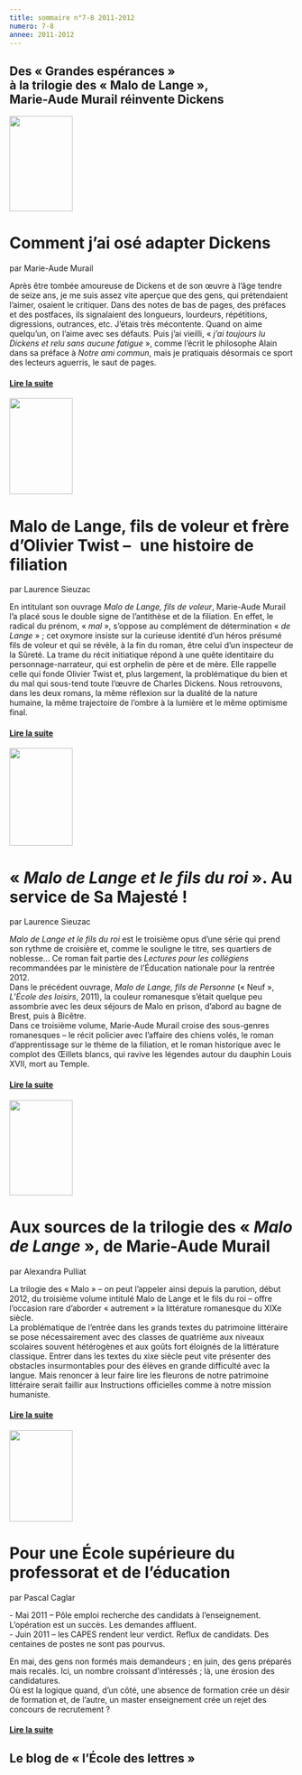 ```yaml
---
title: sommaire n°7-8 2011-2012
numero: 7-8
annee: 2011-2012
---
```


<h2><strong>Des &laquo; Grandes esp&eacute;rances &raquo;<br />
à la trilogie des « Malo de Lange »,<br />
Marie-Aude Murail r&eacute;invente Dickens</strong></h2>

<div class="article">
<img src="/pages/static/sommaires/images/1_grandesesperances.png" width="112" height="169" class="image" />
<h1>Comment j&rsquo;ai os&eacute; adapter Dickens</h1>
<p>par Marie-Aude Murail</p>
<p class="aligner">Apr&egrave;s &ecirc;tre tomb&eacute;e amoureuse de Dickens et de son &oelig;uvre &agrave; l&rsquo;&acirc;ge tendre de seize ans, je me suis assez vite aper&ccedil;ue que des gens, qui pr&eacute;tendaient l&rsquo;aimer, osaient le critiquer. Dans des notes de bas de pages, des pr&eacute;faces et des postfaces, ils signalaient des longueurs, lourdeurs, r&eacute;p&eacute;titions, digressions, outrances, etc. J&rsquo;&eacute;tais tr&egrave;s m&eacute;contente. Quand on aime quelqu&rsquo;un, on l&rsquo;aime avec ses d&eacute;fauts. Puis j&rsquo;ai vieilli, &laquo; <em>j&rsquo;ai toujours lu Dickens et relu sans aucune fatigue</em> », comme l’écrit le philosophe Alain dans sa préface à <em>Notre ami commun</em>, mais je pratiquais d&eacute;sormais ce sport des lecteurs aguerris, le saut de pages.</p>
<h4><a href="/articles">Lire la suite </a></h4>
</div>
<div class="article">
  <img src="/pages/static/sommaires/images/2_murail_malo_de_lange.jpg" width="112" height="170" class="image" />
  <h1>Malo de Lange, fils de voleur et fr&egrave;re d&rsquo;Olivier Twist – &#8200;une histoire de filiation</h1>
<p>par Laurence Sieuzac</p>
<p class="aligner">En intitulant son ouvrage <em>Malo de Lange, fils de voleur</em>, Marie-Aude Murail l&rsquo;a plac&eacute; sous le double signe de l&rsquo;antith&egrave;se et de la filiation. En effet, le radical du pr&eacute;nom, &laquo; <em>mal</em> », s’oppose au complément de détermination « <em>de Lange</em> » ; cet oxymore insiste sur la curieuse identité d’un héros présumé fils de voleur et qui se révèle, à la fin du roman, être celui d’un inspecteur de la Sûreté.
La trame du récit initiatique répond à une quête identitaire du personnage-narrateur, qui est orphelin de père et de mère. Elle rappelle celle qui fonde Olivier Twist et, plus largement, la problématique du bien et du mal qui sous-tend toute l’œuvre de Charles Dickens. Nous retrouvons, dans les deux romans, la même réflexion sur la dualité de la nature humaine, la même trajectoire de l’ombre à la lumière et le même optimisme final.</p>
<h4><a href="/articles">Lire la suite </a></h4>
</div>
<div class="article">
  <img src="/pages/static/sommaires/images/3_malo_de_lange_et_le_fils_du_roi.jpg" width="112" height="173" class="image" />
  <h1>« <em>Malo de Lange et le fils du roi</em> ». Au service de Sa Majesté !</h1>
<p>par Laurence Sieuzac</p>
<p class="aligner"><em>Malo de Lange et le fils du roi</em> est le troisi&egrave;me opus d&rsquo;une s&eacute;rie qui prend son rythme de croisi&egrave;re et, comme le souligne le titre, ses quartiers de noblesse... Ce roman fait partie des <em>Lectures pour les coll&eacute;giens</em> recommand&eacute;es par le minist&egrave;re de l&rsquo;&Eacute;ducation nationale pour la rentr&eacute;e 2012.<br />
Dans le pr&eacute;c&eacute;dent ouvrage, <em>Malo de Lange, fils de Personne</em> (&laquo; Neuf &raquo;, <em>L&rsquo;&Eacute;cole des loisirs</em>, 2011), la couleur romanesque s&rsquo;&eacute;tait quelque peu assombrie avec les deux s&eacute;jours de Malo en prison, d&rsquo;abord au bagne de Brest, puis &agrave; Bic&ecirc;tre. <br />
Dans ce troisi&egrave;me volume, Marie-Aude Murail croise des sous-genres romanesques – le r&eacute;cit policier avec l&rsquo;affaire des chiens vol&eacute;s, le roman d&rsquo;apprentissage sur le th&egrave;me de la filiation, et le roman historique avec le complot des &OElig;illets blancs, qui ravive les l&eacute;gendes autour du dauphin Louis XVII, mort au Temple.</p>
<h4><a href="/articles">Lire la suite </a></h4>
</div>
<div class="article"> <img src="/pages/static/sommaires/images/4_malo_de_lange_fils_de_personne.jpg" width="112" height="169" class="image" />
  <h1>Aux sources de la trilogie des &laquo; <em>Malo de Lange</em> », de Marie-Aude Murail</h1>
  <p>par Alexandra Pulliat</p>
  <p class="aligner">La trilogie des &laquo; Malo &raquo; &ndash; on peut l&rsquo;appeler ainsi depuis la parution, d&eacute;but 2012, du troisi&egrave;me volume intitul&eacute; Malo de Lange et le fils du roi &ndash; offre l&rsquo;occasion rare d&rsquo;aborder &laquo; autrement &raquo; la litt&eacute;rature romanesque du XIXe si&egrave;cle.<br />
La probl&eacute;matique de l&rsquo;entr&eacute;e dans les grands textes du patrimoine litt&eacute;raire se pose n&eacute;cessairement avec des classes de quatri&egrave;me aux niveaux scolaires souvent h&eacute;t&eacute;rog&egrave;nes et aux go&ucirc;ts fort &eacute;loign&eacute;s de la litt&eacute;rature classique. Entrer dans les textes du xixe si&egrave;cle peut vite pr&eacute;senter des obstacles insurmontables pour des &eacute;l&egrave;ves en grande difficult&eacute; avec la langue. Mais renoncer &agrave; leur faire lire les fleurons de notre patrimoine litt&eacute;raire serait faillir aux Instructions officielles comme &agrave; notre mission humaniste.</p>
  <h4><a href="/articles">Lire la suite</a></h4>
</div>
<div class="article"> <img src="/pages/static/sommaires/images/5_pole-emploi-ou-education-nationalejpg.jpg" width="112" height="162" class="image" />
  <h1>Pour une &Eacute;cole sup&eacute;rieure du professorat et de l&rsquo;&eacute;ducation</h1>
  <p>par Pascal Caglar</p>
  <p class="aligner">- Mai 2011 – P&ocirc;le emploi recherche des candidats &agrave; l&rsquo;enseignement. L&rsquo;op&eacute;ration est un succ&egrave;s. Les demandes affluent.<br />
- Juin 2011 – les CAPES rendent leur verdict. Reflux de candidats. Des centaines de postes ne sont pas pourvus.</p>

<p>En mai, des gens non form&eacute;s mais demandeurs ; en juin, des gens pr&eacute;par&eacute;s mais recal&eacute;s. Ici, un nombre croissant d&rsquo;int&eacute;ress&eacute;s ; l&agrave;, une &eacute;rosion des candidatures.<br />
O&ugrave; est la logique quand, d&rsquo;un c&ocirc;t&eacute;, une absence de formation cr&eacute;e un d&eacute;sir de formation et, de l&rsquo;autre, un master enseignement cr&eacute;e un rejet des concours de recrutement ?</p>
  <h4><a href="/articles">Lire la suite </a></h4>
</div>
<h2>Le blog de &laquo;&nbsp;l&rsquo;&Eacute;cole des lettres&nbsp;&raquo;</h2>


</div>

